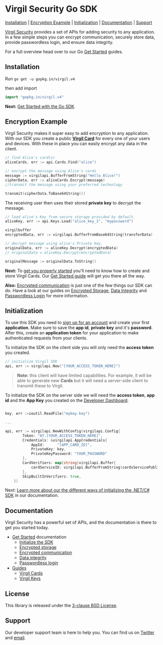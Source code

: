 # Virgil Security Go SDK 

[Installation](#installation) | [Encryption Example](#encryption-example) | [Initialization](#initialization) | [Documentation](#documentation) | [Support](#support)

[Virgil Security](https://virgilsecurity.com) provides a set of APIs for adding security to any application. In a few simple steps you can encrypt communication, securely store data, provide passwordless login, and ensure data integrity.

For a full overview head over to our Go [Get Started][_getstarted] guides.

## Installation

Run `go get -u gopkg.in/virgil.v4`

then add import

```go
import "gopkg.in/virgil.v4"
```

__Next:__ [Get Started with the Go SDK][_getstarted].

## Encryption Example

Virgil Security makes it super easy to add encryption to any application. With our SDK you create a public [__Virgil Card__][_guide_virgil_cards] for every one of your users and devices. With these in place you can easily encrypt any data in the client.


```go
// find Alice's card(s)
aliceCards, err := api.Cards.Find("alice")

// encrypt the message using Alice's cards
message := virgilapi.BufferFromString("Hello Alice!")
cipherData, err := aliceCards.Encrypt(message)
//transmit the message using your preferred technology

transmit(cipherData.ToBase64String())
```

The receiving user then uses their stored __private key__ to decrypt the message.


```go
// load alice's Key from secure storage provided by default.
aliceKey, err := api.Keys.Load("alice_key_1", "mypassword")

virgilbuffer
encryptedData, err := virgilapi.BufferFromBase64String(transferData)

// decrypt message using alice's Private key.
originalData, err := aliceKey.Decrypt(encryptedData)
// originalData = aliceKey.Decrypt(encryptedData)

originalMessage := originalData.ToString()
```

__Next:__ To [get you properly started][_guide_encryption] you'll need to know how to create and store Virgil Cards. Our [Get Started guide][_guide_encryption] will get you there all the way.

__Also:__ [Encrypted communication][_getstarted_encryption] is just one of the few things our SDK can do. Have a look at our guides on  [Encrypted Storage][_getstarted_storage], [Data Integrity][_getstarted_data_integrity] and [Passwordless Login][_getstarted_passwordless_login] for more information.

## Initialization

To use this SDK you need to [sign up for an account](https://developer.virgilsecurity.com/account/signup) and create your first __application__. Make sure to save the __app id__, __private key__ and it's __password__. After this, create an __application token__ for your application to make authenticated requests from your clients.

To initialize the SDK on the client side you will only need the __access token__ you created.

```go
// initialize Virgil SDK
api, err := virgilapi.New("[YOUR_ACCESS_TOKEN_HERE]")
```

> __Note:__ this client will have limited capabilities. For example, it will be able to generate new __Cards__ but it will need a server-side client to transmit these to Virgil.

To initialize the SDK on the server side we will need the __access token__, __app id__ and the __App Key__ you created on the [Developer Dashboard](https://developer.virgilsecurity.com/).

```go

key, err :=ioutil.ReadFile("mykey.key")

...

api, err := virgilapi.NewWithConfig(virgilapi.Config{
        Token: "AT.[YOUR_ACCESS_TOKEN_HERE]",
        Credentials: &virgilapi.AppCredentials{
            AppId:      "[APP_CARD_ID]",
            PrivateKey: key,
            PrivateKeyPassword: "YOUR_PASSWORD"
        },
        CardVerifiers: map[string]virgilapi.Buffer{
            cardServiceID: virgilapi.BufferFromString(cardsServicePublicKey),
        },
        SkipBuiltInVerifiers: true,
    })

```

Next: [Learn more about our the different ways of initializing the .NET/C# SDK][_guide_initialization] in our documentation.

## Documentation

Virgil Security has a powerful set of APIs, and the documentation is there to get you started today.

* [Get Started][_getstarted_root] documentation
  * [Initialize the SDK][_initialize_root]
  * [Encrypted storage][_getstarted_storage]
  * [Encrypted communication][_getstarted_encryption]
  * [Data integrity][_getstarted_data_integrity]
  * [Passwordless login][_getstarted_passwordless_login]
* [Guides][_guides]
  * [Virgil Cards][_guide_virgil_cards]
  * [Virgil Keys][_guide_virgil_keys]

## License

This library is released under the [3-clause BSD License](LICENSE.md).

## Support

Our developer support team is here to help you. You can find us on [Twitter](https://twitter.com/virgilsecurity) and [email](support).

[support]: mailto:support@virgilsecurity.com
[_getstarted_root]: https://virgilsecurity.com/docs/sdk/go/
[_getstarted]: https://virgilsecurity.com/docs/sdk/go/
[_getstarted_encryption]: https://virgilsecurity.com/docs/use-cases/encrypted-communication
[_getstarted_storage]: https://virgilsecurity.com/docs/use-cases/secure-data-at-rest
[_getstarted_data_integrity]: https://virgilsecurity.com/docs/use-cases/data-verification
[_getstarted_passwordless_login]: https://virgilsecurity.com/docs/use-cases/passwordless-authentication
[_guides]: https://stg.virgilsecurity.com/docs/sdk/go/features
[_guide_initialization]: https://virgilsecurity.com/docs/sdk/go/getting-started#initializing
[_guide_virgil_cards]: https://virgilsecurity.com/docs/sdk/go/features#virgil-cards
[_guide_virgil_keys]: https://virgilsecurity.com/docs/sdk/go/features#virgil-keys
[_guide_encryption]: https://virgilsecurity.com/docs/sdk/go/features#encryption
[_initialize_root]: https://virgilsecurity.com/docs/sdk/go/programming-guide#initializing